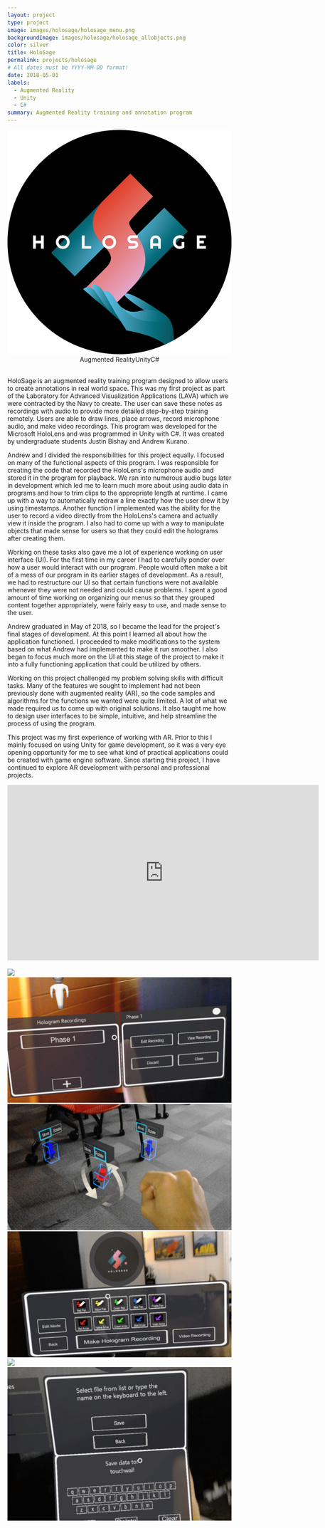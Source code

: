 ```yaml
---
layout: project
type: project
image: images/holosage/holosage_menu.png
backgroundImage: images/holosage/holosage_allobjects.png
color: silver
title: HoloSage
permalink: projects/holosage
# All dates must be YYYY-MM-DD format!
date: 2018-05-01
labels:
  - Augmented Reality
  - Unity
  - C#
summary: Augmented Reality training and annotation program
---
```


<img class="ui huge centered bordered image" src="../images/holosage/holosage_logo.png">

<div style="display: flex; justify-content: center" class="ui large labels">
  <div class="ui basic label">Augmented Reality</div>
  <div class="ui basic label">Unity</div>
  <div class="ui basic label">C#</div>
</div>
<br/>

HoloSage is an augmented reality training program designed to allow users to create annotations in real world space. This was my first project as part of the Laboratory for Advanced Visualization Applications (LAVA) which we were contracted by the Navy to create. The user can save these notes as recordings with audio to provide more detailed step-by-step training remotely. Users are able to draw lines, place arrows, record microphone audio, and make video recordings. This program was developed for the Microsoft HoloLens and was programmed in Unity with C#. It was created by undergraduate students Justin Bishay and Andrew Kurano.

Andrew and I divided the responsibilities for this project equally. I focused on many of the functional aspects of this program. I was responsible for creating the code that recorded the HoloLens's microphone audio and stored it in the program for playback. We ran into numerous audio bugs later in development which led me to learn much more about using audio data in programs and how to trim clips to the appropriate length at runtime. I came up with a way to automatically redraw a line exactly how the user drew it by using timestamps. Another function I implemented was the ability for the user to record a video directly from the HoloLens's camera and actually view it inside the program. I also had to come up with a way to manipulate objects that made sense for users so that they could edit the holograms after creating them.

Working on these tasks also gave me a lot of experience working on user interface (UI). For the first time in my career I had to carefully ponder over how a user would interact with our program. People would often make a bit of a mess of our program in its earlier stages of development. As a result, we had to restructure our UI so that certain functions were not available whenever they were not needed and could cause problems. I spent a good amount of time working on organizing our menus so that they grouped content together appropriately, were fairly easy to use, and made sense to the user. 

Andrew graduated in May of 2018, so I became the lead for the project's final stages of development. At this point I learned all about how the application functioned. I proceeded to make modifications to the system based on what Andrew had implemented to make it run smoother. I also began to focus much more on the UI at this stage of the project to make it into a fully functioning application that could be utilized by others. 

Working on this project challenged my problem solving skills with difficult tasks. Many of the features we sought to implement had not been previously done with augmented reality (AR), so the code samples and algorithms for the functions we wanted were quite limited. A lot of what we made required us to come up with original solutions. It also taught me how to design user interfaces to be simple, intuitive, and help streamline the process of using the program.

This project was my first experience of working with AR. Prior to this I mainly focused on using Unity for game development, so it was a very eye opening opportunity for me to see what kind of practical applications could be created with game engine software. Since starting this project, I have continued to explore AR development with personal and professional projects. 

<div style="justify-content: center">
  <iframe width="700" height="394" src="https://www.youtube.com/embed/U8wsWn5IBE4" frameborder="0" allow="accelerometer; autoplay; encrypted-media; gyroscope; picture-in-picture" allowfullscreen></iframe>
<div>

<div class="ui two column grid" style="margin-top: 16px">
  <div class="column">
    <img class="ui large bordered image" src="../images/holosage/holosage_drawLAVA.png">
    <img class="ui large bordered image" src="../images/holosage/holosage_recordmenu.png">
    <img class="ui large bordered image" src="../images/holosage/holosage_editing.jpg">
  </div>
  <div class="column">
    <img class="ui large bordered image" src="../images/holosage/holosage_drawmenu.png">
    <img class="ui large bordered image" src="../images/holosage/holosage_allobjects.png">
    <img class="ui large bordered image" src="../images/holosage/holosage_keyboard.png">
  </div>
</div>